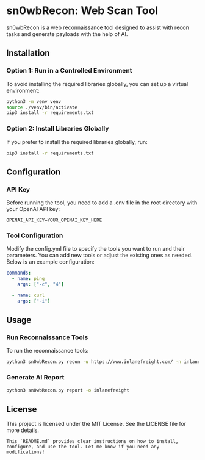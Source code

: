 # sn0wbRecon: Web Scan Tool

sn0wbRecon is a web reconnaissance tool designed to assist with recon tasks and generate payloads with the help of AI.

## Installation

### Option 1: Run in a Controlled Environment

To avoid installing the required libraries globally, you can set up a virtual environment:

```bash
python3 -m venv venv
source ./venv/bin/activate
pip3 install -r requirements.txt
```

### Option 2: Install Libraries Globally
If you prefer to install the required libraries globally, run:

```bash
pip3 install -r requirements.txt
```

## Configuration

### API Key
Before running the tool, you need to add a .env file in the root directory with your OpenAI API key:

```plaintext
OPENAI_API_KEY=YOUR_OPENAI_KEY_HERE
```

### Tool Configuration
Modify the config.yml file to specify the tools you want to run and their parameters. You can add new tools or adjust the existing ones as needed. Below is an example configuration:

```yaml
commands:
  - name: ping
    args: ["-c", "4"]

  - name: curl
    args: ["-i"]
```

## Usage

### Run Reconnaissance Tools
To run the reconnaissance tools:

```bash 
python3 sn0wbRecon.py recon -u https://www.inlanefreight.com/ -n inlanefreight
```

### Generate AI Report

```bash 
python3 sn0wbRecon.py report -o inlanefreight
```

## License
This project is licensed under the MIT License. See the LICENSE file for more details.

```vbnet
This `README.md` provides clear instructions on how to install, configure, and use the tool. Let me know if you need any modifications!
```








